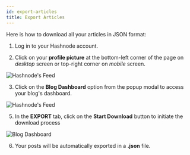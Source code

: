 ```yaml
---
id: export-articles
title: Export Articles
---
```


Here is how to download all your articles in JSON format:

1. Log in to your Hashnode account.

2. Click on your **profile picture** at the bottom-left corner of the page on *desktop* screen or top-right corner on *mobile* screen.

![Hashnode's Feed](https://cdn.hashnode.com/res/hashnode/image/upload/v1600711465204/4Mb1R5qj8.png?auto=compress)

3. Click on the **Blog Dashboard** option from the popup modal to access your blog's dashboard.

![Hashnode's Feed](https://cdn.hashnode.com/res/hashnode/image/upload/v1601380906521/1QhsZ20tP.png?auto=compress)

5. In the **EXPORT** tab, click on the **Start Download** button to initiate the download process

![Blog Dashboard](https://cdn.hashnode.com/res/hashnode/image/upload/v1610541029239/RWEUasWJH.png)

6. Your posts will be automatically exported in a **.json** file.

